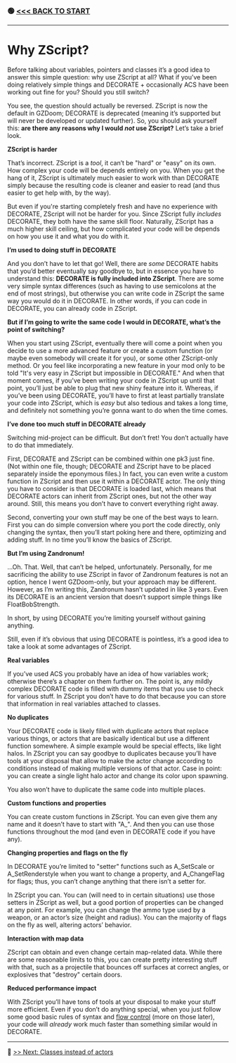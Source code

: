 ### 🟢 [<<< BACK TO START](README.md)

------

# Why ZScript?

Before talking about variables, pointers and classes it’s a good idea to answer this simple question: why use ZScript at all? What if you’ve been doing relatively simple things and DECORATE + occasionally ACS have been working out fine for you? Should you still switch?

You see, the question should actually be reversed. ZScript is now the default in GZDoom; DECORATE is deprecated (meaning it’s supported but will never be developed or updated further). So, you should ask yourself this: **are there any reasons why I would *not* use ZScript?** Let’s take a brief look.

**ZScript is harder**

That’s incorrect. ZScript is a *tool*, it can’t be "hard" or "easy" on its own. How complex your code will be depends entirely on you. When you get the hang of it, ZScript is ultimately much easier to work with than DECORATE simply because the resulting code is cleaner and easier to read (and thus easier to get help with, by the way).

But even if you're starting completely fresh and have no experience with DECORATE, ZScript will not be harder for you. Since ZScript fully *includes* DECORATE, they both have the same skill floor. Naturally, ZScript has a much higher skill ceiling, but how complicated your code will be depends on how you use it and what you do with it.

**I’m used to doing stuff in DECORATE**

And you don’t have to let that go! Well, there are *some* DECORATE habits that you’d better eventually say goodbye to, but in essence you have to understand this: **DECORATE is fully included into ZScript**. There are some very simple syntax differences (such as having to use semicolons at the end of most strings), but otherwise you can write code in ZScript the same way you would do it in DECORATE. In other words, if you can code in DECORATE, you can already code in ZScript.

**But if I’m going to write the same code I would in DECORATE, what’s the point of switching?**

When you start using ZScript, eventually there will come a point when you decide to use a more advanced feature or create a custom function (or maybe even somebody will create it for you), or some other ZScript-only method. Or you feel like incorporating a new feature in your mod only to be told "It's very easy in ZScript but impossible in DECORATE." And when that moment comes, if you’ve been writing your code in ZScript up until that point, you’ll just be able to plug that new shiny feature into it. Whereas, if you’ve been using DECORATE, you’ll have to first at least partially translate your code into ZScript, which is *easy* but also tedious and takes a long time, and definitely not something you’re gonna want to do when the time comes.

**I’ve done too much stuff in DECORATE already**

Switching mid-project can be difficult. But don’t fret! You don’t actually have to do that immediately.

First, DECORATE and ZScript can be combined within one pk3 just fine. (Not within one file, though; DECORATE and ZScript have to be placed separately inside the eponymous files.) In fact, you can even write a custom function in ZScript and then use it within a DECORATE actor. The only thing you have to consider is that DECORATE is loaded last, which means that DECORATE actors can inherit from ZScript ones, but not the other way around. Still, this means you don’t have to convert everything right away.

Second, converting your own stuff may be one of the best ways to learn. First you can do simple conversion where you port the code directly, only changing the syntax, then you’ll start poking here and there, optimizing and adding stuff. In no time you’ll know the basics of ZScript.

**But I’m using Zandronum!**

…Oh. That. Well, that can’t be helped, unfortunately. Personally, for me sacrificing the ability to use ZScript in favor of Zandronum features is not an option, hence I went GZDoom-only, but your approach may be different. However, as I’m writing this, Zandronum hasn’t updated in like 3 years. Even its DECORATE is an ancient version that doesn’t support simple things like FloatBobStrength.

 

In short, by using DECORATE you’re limiting yourself without gaining anything. 

Still, even if it’s obvious that using DECORATE is pointless, it’s a good idea to take a look at some advantages of ZScript.

**Real variables**

If you’ve used ACS you probably have an idea of how variables work; otherwise there’s a chapter on them further on. The point is, any mildly complex DECORATE code is filled with dummy items that you use to check for various stuff. In ZScript you don’t have to do that because you can store that information in real variables attached to classes.

**No duplicates**

Your DECORATE code is likely filled with duplicate actors that replace various things, or actors that are basically identical but use a different function somewhere. A simple example would be special effects, like light halos. In ZScript you can say goodbye to duplicates because you’ll have tools at your disposal that allow to make the actor change according to conditions instead of making multiple versions of that actor. Case in point: you can create a single light halo actor and change its color upon spawning.

You also won’t have to duplicate the same code into multiple places.

**Custom functions and properties**

You can create custom functions in ZScript. You can even give them any name and it doesn’t have to start with "A_". And then you can use those functions throughout the mod (and even in DECORATE code if you have any).

**Changing properties and flags on the fly**

In DECORATE you’re limited to "setter" functions such as A_SetScale or A_SetRenderstyle when you want to change a property, and A_ChangeFlag for flags; thus, you can’t change anything that there isn’t a setter for. 

In ZScript you can. You can (will need to in certain situations) use those setters in ZScript as well, but a good portion of properties can be changed at any point. For example, you can change the ammo type used by a weapon, or an actor’s size (height and radius). You can the majority of flags on the fly as well, altering actors’ behavior.

**Interaction with map data**

ZScript can obtain and even change certain map-related data. While there are some reasonable limits to this, you can create pretty interesting stuff with that, such as a projectile that bounces off surfaces at correct angles, or explosives that "destroy" certain doors.

**Reduced performance impact**

With ZScript you’ll have tons of tools at your disposal to make your stuff more efficient. Even if you don’t do anything special, when you just follow some good basic rules of syntax and [flow control](Flow_Control.md) (more on those later), your code will *already* work much faster than something similar would in DECORATE.

------

🔵 [>> Next: Classes instead of actors](Classes_instead_of_actors.md)